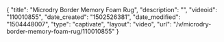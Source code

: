 {
    "title": "Microdry Border Memory Foam Rug",
    "description": "",
    "videoid": "110010855",
    "date_created": "1502526381",
    "date_modified": "1504448007",
    "type": "captivate",
    "layout": "video",
    "url": "\/v\/microdry-border-memory-foam-rug\/110010855"
}